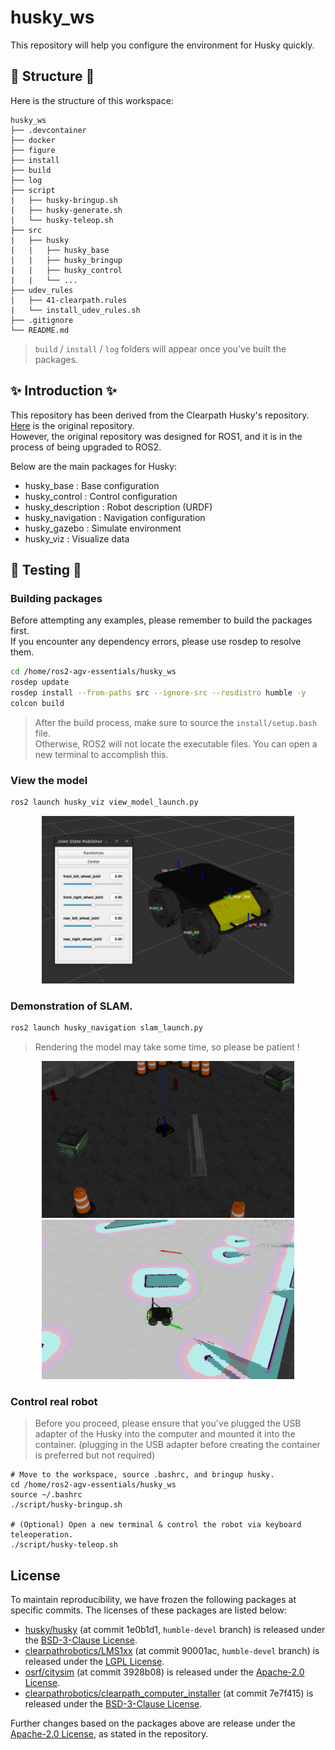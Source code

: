 # husky_ws

This repository will help you configure the environment for Husky quickly.

## 🌱 Structure 🌱

Here is the structure of this workspace:

```
husky_ws
├── .devcontainer
├── docker
├── figure
├── install
├── build
├── log
├── script
|   ├── husky-bringup.sh
|   ├── husky-generate.sh
|   └── husky-teleop.sh
├── src
|   ├── husky
|   |   ├── husky_base
|   |   ├── husky_bringup
|   |   ├── husky_control
|   |   └── ...
├── udev_rules
|   ├── 41-clearpath.rules
|   └── install_udev_rules.sh
├── .gitignore
└── README.md
```

> ```build``` / ```install``` / ```log``` folders will appear once you've built the packages.

## ✨ Introduction ✨

This repository has been derived from the Clearpath Husky's repository. [Here](https://github.com/husky/husky/tree/humble-devel) is the original repository.  
However, the original repository was designed for ROS1, and it is in the process of being upgraded to ROS2.

Below are the main packages for Husky:

- husky_base : Base configuration
- husky_control : Control configuration
- husky_description : Robot description (URDF)
- husky_navigation : Navigation configuration
- husky_gazebo : Simulate environment
- husky_viz : Visualize data

## 🚩 Testing 🚩

### Building packages

Before attempting any examples, please remember to build the packages first.  
If you encounter any dependency errors, please use rosdep to resolve them.

```bash
cd /home/ros2-agv-essentials/husky_ws
rosdep update
rosdep install --from-paths src --ignore-src --rosdistro humble -y
colcon build
```

> After the build process, make sure to source the `install/setup.bash` file.  
> Otherwise, ROS2 will not locate the executable files. You can open a new terminal to accomplish this.

### View the model

```bash
ros2 launch husky_viz view_model_launch.py
```

<div align="center">
    <a href="./">
        <img src="./figure/view_model.png" width="80%"/>
    </a>
</div>

### Demonstration of SLAM.

```bash
ros2 launch husky_navigation slam_launch.py
```

> Rendering the model may take some time, so please be patient !

<div align="center">
    <a href="./">
        <img src="./figure/SLAM_1.png" width="80%"/>
        <img src="./figure/SLAM_2.png" width="80%"/>
    </a>
</div>

### Control real robot

> Before you proceed, please ensure that you've plugged the USB adapter of the Husky into the computer and mounted it into the container. (plugging in the USB adapter before creating the container is preferred but not required)

```bash=
# Move to the workspace, source .bashrc, and bringup husky.
cd /home/ros2-agv-essentials/husky_ws
source ~/.bashrc
./script/husky-bringup.sh

# (Optional) Open a new terminal & control the robot via keyboard teleoperation.
./script/husky-teleop.sh
```

## License

To maintain reproducibility, we have frozen the following packages at specific commits. The licenses of these packages are listed below:

* [husky/husky](https://github.com/husky/husky) (at commit 1e0b1d1, `humble-devel` branch) is released under the [BSD-3-Clause License](https://github.com/husky/husky/blob/noetic-devel/LICENSE).
* [clearpathrobotics/LMS1xx](https://github.com/clearpathrobotics/LMS1xx) (at commit 90001ac, `humble-devel` branch) is released under the [LGPL License](https://github.com/clearpathrobotics/LMS1xx/blob/humble-devel/package.xml).
* [osrf/citysim](https://github.com/osrf/citysim) (at commit 3928b08) is released under the [Apache-2.0 License](https://github.com/osrf/citysim/blob/master/LICENSE).
* [clearpathrobotics/clearpath_computer_installer](https://github.com/clearpathrobotics/clearpath_computer_installer) (at commit 7e7f415) is released under the [BSD-3-Clause License](https://github.com/clearpathrobotics/clearpath_computer_installer/blob/main/LICENSE).

Further changes based on the packages above are release under the [Apache-2.0 License](https://github.com/j3soon/ros2-essentials/blob/master/LICENSE), as stated in the repository.
